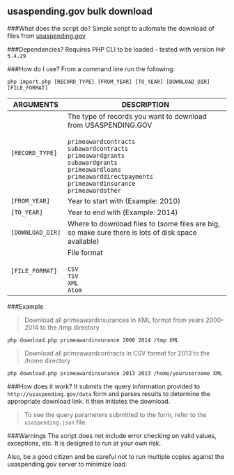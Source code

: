 ## usaspending.gov bulk download

###What does the script do?
Simple script to automate the download of files from [usaspending.gov](http://usaspending.gov)

###Dependencies?
Requires PHP CLI to be loaded - tested with version `PHP 5.4.29`

###How do I use?
From a command line run the following:

`php import.php [RECORD_TYPE] [FROM_YEAR] [TO_YEAR] [DOWNLOAD_DIR] [FILE_FORMAT]`

|ARGUMENTS  		| DESCRIPTION  |
|-----------------|----------------|
|`[RECORD_TYPE]`   	|   The type of records you want to download from USASPENDING.GOV<br ><br >`primeawardcontracts`<br >`subawardcontracts`<br > `primeawardgrants`<br >`subawardgrants`<br >`primeawardloans`<br >`primeawarddirectpayments`<br >`primeawardinsurance`<br >`primeawardother`  |
|`[FROM_YEAR]`    	|   Year to start with (Example: 2010)   |
|`[TO_YEAR]`  		|   Year to end with (Example: 2014)   |
|`[DOWNLOAD_DIR]`	|   Where to download files to (some files are big, so make sure there is lots of disk space available)  |
|`[FILE_FORMAT]`  		|   File format<br ><br >`CSV`<br >`TSV`<br >`XML`<br >`Atom` |


###Example

>Download all primeawardinsurances in  XML format from years 2000-2014 to the /tmp directory

```php download.php primeawardinsurance 2000 2014 /tmp XML```

>Download all primeawardcontracts in CSV format for 2013 to the /home directory

```php download.php primeawardinsurance 2013 2013 /home/yourusername XML```



###How does it work?
It submits the query information provided to `http://usaspending.gov/data` form and parses results to determine the appropriate download link.  It then initiates the download.

>To see the query parameters submitted to the form, refer to the `usaspending.json` file.

###Warnings
The script does not include error checking on valid values, exceptions, etc.  It is designed to run at your own risk.  

Also, be a good citizen and be careful not to run multiple copies against the usaspending.gov server to minimize load.  